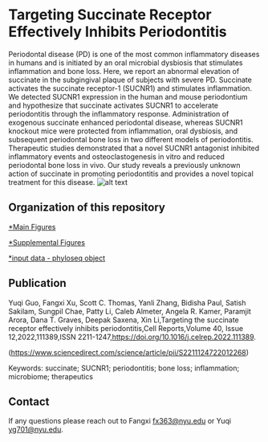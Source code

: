 # Targeting Succinate Receptor Effectively Inhibits Periodontitis
Periodontal disease (PD) is one of the most common inflammatory diseases in humans and is initiated by an oral microbial dysbiosis that stimulates inflammation and bone loss. Here, we report an abnormal elevation of succinate in the subgingival plaque of subjects with severe PD. Succinate activates the succinate receptor-1 (SUCNR1) and stimulates inflammation. We detected SUCNR1 expression in the human and mouse periodontium and hypothesize that succinate activates SUCNR1 to accelerate periodontitis through the inflammatory response. Administration of exogenous succinate enhanced periodontal disease, whereas SUCNR1 knockout mice were protected from inflammation, oral dysbiosis, and subsequent periodontal bone loss in two different models of periodontitis. Therapeutic studies demonstrated that a novel SUCNR1 antagonist inhibited inflammatory events and osteoclastogenesis in vitro and reduced periodontal bone loss in vivo. Our study reveals a previously unknown action of succinate in promoting periodontitis and provides a novel topical treatment for this disease.
![alt text](https://github.com/Fangxi-Xu/Succinate_Periodontitis/blob/main/Main/Figure7%20A-B/corr_spearman_new.png)




## Organization of this repository
[*Main Figures](https://github.com/Fangxi-Xu/Succinate_Periodontitis/tree/main/Main)

[*Supplemental Figures](https://github.com/Fangxi-Xu/Succinate_Periodontitis/tree/main/Supplemental)

[*input data - phyloseq object](https://github.com/Fangxi-Xu/Succinate_Periodontitis/tree/main/Data)


## Publication
Yuqi Guo, Fangxi Xu, Scott C. Thomas, Yanli Zhang, Bidisha Paul, Satish Sakilam, Sungpil Chae, Patty Li, Caleb Almeter, Angela R. Kamer, Paramjit Arora, Dana T. Graves, Deepak Saxena, Xin Li,Targeting the succinate receptor effectively inhibits periodontitis,Cell Reports,Volume 40, Issue 12,2022,111389,ISSN 2211-1247,https://doi.org/10.1016/j.celrep.2022.111389.

(https://www.sciencedirect.com/science/article/pii/S2211124722012268)

Keywords: succinate; SUCNR1; periodontitis; bone loss; inflammation; microbiome; therapeutics

## Contact
If any questions please reach out to Fangxi fx363@nyu.edu or Yuqi yg701@nyu.edu.

